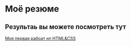 # Моё резюме

## Результаь вы можете посмотреть тут 

[Моя первая рабоат нп HTML&CSS](https://efremovva.github.io/resume/)
